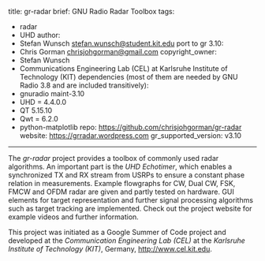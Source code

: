 title: gr-radar
brief: GNU Radio Radar Toolbox
tags:
  - radar
  - UHD
author:
  - Stefan Wunsch <stefan.wunsch@student.kit.edu>
port to gr 3.10:
  - Chris Gorman <chrisjohgorman@gmail.com>
copyright_owner:
  - Stefan Wunsch
  - Communications Engineering Lab (CEL) at Karlsruhe Institute of Technology (KIT)
dependencies (most of them are needed by GNU Radio 3.8 and are included transitively):
  - gnuradio maint-3.10
  - UHD = 4.4.0.0
  - QT 5.15.10
  - Qwt = 6.2.0
  - python-matplotlib
repo: https://github.com/chrisjohgorman/gr-radar
website: https://grradar.wordpress.com
gr_supported_version: v3.10
---

The *gr-radar* project provides a toolbox of commonly used radar algorithms. An important part is the *UHD Echotimer*, which enables a synchronized TX and RX stream from USRPs to ensure a constant phase relation in measurements. Example flowgraphs for CW, Dual CW, FSK, FMCW and OFDM radar are given and partly tested on hardware. GUI elements for target representation and further signal processing algorithms such as target tracking are implemented. Check out the project website for example videos and further information.

This project was initiated as a Google Summer of Code project and developed at the *Communication Engineering Lab (CEL)* at the *Karlsruhe Institute of Technology (KIT)*, Germany, <http://www.cel.kit.edu>.
